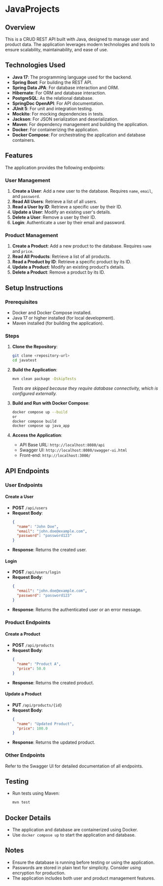 ﻿# JavaProjects

## Overview
This is a CRUD REST API built with Java, designed to manage user and product data. The application leverages modern technologies and tools to ensure scalability, maintainability, and ease of use.

## Technologies Used
- **Java 17**: The programming language used for the backend.
- **Spring Boot**: For building the REST API.
- **Spring Data JPA**: For database interaction and ORM.
- **Hibernate**: For ORM and database interaction.
- **PostgreSQL**: As the relational database.
- **SpringDoc OpenAPI**: For API documentation.
- **JUnit 5**: For unit and integration testing.
- **Mockito**: For mocking dependencies in tests.
- **Jackson**: For JSON serialization and deserialization.
- **Maven**: For dependency management and building the application.
- **Docker**: For containerizing the application.
- **Docker Compose**: For orchestrating the application and database containers.

## Features
The application provides the following endpoints:

### User Management
1. **Create a User**: Add a new user to the database. Requires `name`, `email`, and `password`.
2. **Read All Users**: Retrieve a list of all users.
3. **Read a User by ID**: Retrieve a specific user by their ID.
4. **Update a User**: Modify an existing user's details.
5. **Delete a User**: Remove a user by their ID.
6. **Login**: Authenticate a user by their email and password.

### Product Management
1. **Create a Product**: Add a new product to the database. Requires `name` and `price`.
2. **Read All Products**: Retrieve a list of all products.
3. **Read a Product by ID**: Retrieve a specific product by its ID.
4. **Update a Product**: Modify an existing product's details.
5. **Delete a Product**: Remove a product by its ID.

## Setup Instructions
### Prerequisites
- Docker and Docker Compose installed.
- Java 17 or higher installed (for local development).
- Maven installed (for building the application).

### Steps
1. **Clone the Repository**:
   ```bash
   git clone <repository-url>
   cd javatest
   ```

2. **Build the Application**:
   ```bash
   mvn clean package -DskipTests
   ```
   *Tests are skipped because they require database connectivity, which is configured externally.*

3. **Build and Run with Docker Compose**:
   ```bash
   docker compose up --build
   or
   docker compose build
   docker compose up java_app
   ```

4. **Access the Application**:
   - API Base URL: `http://localhost:8080/api`
   - Swagger UI: `http://localhost:8080/swagger-ui.html`
   - Front-end: `http://localhost:3000/`

## API Endpoints
### User Endpoints
#### Create a User
- **POST** `/api/users`
- **Request Body**:
  ```json
  {
    "name": "John Doe",
    "email": "john.doe@example.com",
    "password": "password123"
  }
  ```
- **Response**: Returns the created user.

#### Login
- **POST** `/api/users/login`
- **Request Body**:
  ```json
  {
    "email": "john.doe@example.com",
    "password": "password123"
  }
  ```
- **Response**: Returns the authenticated user or an error message.

### Product Endpoints
#### Create a Product
- **POST** `/api/products`
- **Request Body**:
  ```json
  {
    "name": "Product A",
    "price": 50.0
  }
  ```
- **Response**: Returns the created product.

#### Update a Product
- **PUT** `/api/products/{id}`
- **Request Body**:
  ```json
  {
    "name": "Updated Product",
    "price": 100.0
  }
  ```
- **Response**: Returns the updated product.

### Other Endpoints
Refer to the Swagger UI for detailed documentation of all endpoints.

## Testing
- Run tests using Maven:
  ```bash
  mvn test
  ```

## Docker Details
- The application and database are containerized using Docker.
- Use `docker compose up` to start the application and database.

## Notes
- Ensure the database is running before testing or using the application.
- Passwords are stored in plain text for simplicity. Consider using encryption for production.
- The application includes both user and product management features.